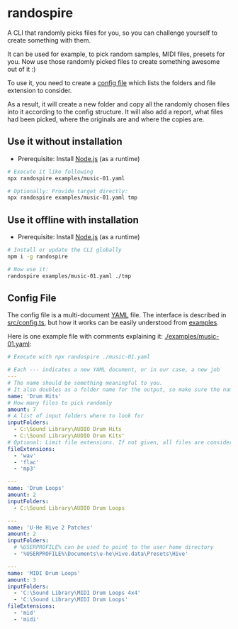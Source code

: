 # randospire

A CLI that randomly picks files for you, so you can challenge yourself to create something with them.

It can be used for example, to pick random samples, MIDI files, presets for you. 
Now use those randomly picked files to create something awesome out of it :)

To use it, you need to create a [config file](#config-file) which lists the folders and file extension to consider.

As a result, it will create a new folder and copy all the randomly chosen files into it according to the config structure.
It will also add a report, what files had been picked, where the originals are and where the copies are.

## Use it without installation

* Prerequisite: Install [Node.js](https://nodejs.org/en/) (as a runtime)

```bash
# Execute it like following
npx randospire examples/music-01.yaml

# Optionally: Provide target directly:
npx randospire examples/music-01.yaml tmp
```

## Use it offline with installation

* Prerequisite: Install [Node.js](https://nodejs.org/en/) (as a runtime)

```bash
# Install or update the CLI globally
npm i -g randospire

# Now use it:
randospire examples/music-01.yaml ./tmp
```

## Config File

The config file is a multi-document [YAML](https://yaml.org/) file.
The interface is described in [src/config.ts](./src/config.ts), but how it works can be easily understood from [examples](./examples/).

Here is one example file with comments explaining it: [./examples/music-01.yaml](./examples/music-01.yaml):

```yaml
# Execute with npx randospire ./music-01.yaml

# Each --- indicates a new YAML document, or in our case, a new job
---
# The name should be something meaningful to you. 
# It also doubles as a folder name for the output, so make sure the names are unique and work as folder names 
name: 'Drum Hits'
# How many files to pick randomly
amount: 7
# A list of input folders where to look for
inputFolders:
  - C:\Sound Library\AUDIO Drum Hits
  - C:\Sound Library\AUDIO Drum Kits'
# Optional: Limit file extensions. If not given, all files are considered.
fileExtensions:
  - 'wav'
  - 'flac'
  - 'mp3'

---
name: 'Drum Loops'
amount: 2
inputFolders:
  - C:\Sound Library\AUDIO Drum Loops

---
name: 'U-He Hive 2 Patches'
amount: 2
inputFolders:
  # %USERPROFILE% can be used to point to the user home directory
  - '%USERPROFILE%\Documents\u-he\Hive.data\Presets\Hive'

---
name: 'MIDI Drum Loops'
amount: 3
inputFolders:
  - 'C:\Sound Library\MIDI Drum Loops 4x4'
  - 'C:\Sound Library\MIDI Drum Loops'
fileExtensions:
  - 'mid'
  - 'midi'
```